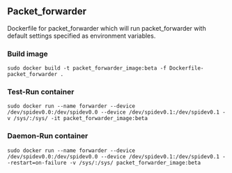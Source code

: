 ## Packet_forwarder

Dockerfile for packet_forwarder which will run packet_forwarder with default  settings specified as environment variables.
### Build image

`sudo docker build -t packet_forwarder_image:beta -f Dockerfile-packet_forwarder .`
### Test-Run container

`sudo docker run --name forwarder --device /dev/spidev0.0:/dev/spidev0.0 --device /dev/spidev0.1:/dev/spidev0.1 -v /sys/:/sys/ -it packet_forwarder_image:beta`
### Daemon-Run container

`sudo docker run --name forwarder --device /dev/spidev0.0:/dev/spidev0.0 --device /dev/spidev0.1:/dev/spidev0.1 --restart=on-failure -v /sys/:/sys/ packet_forwarder_image:beta`

